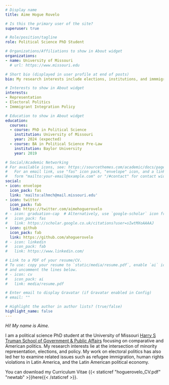 ```yaml
---
# Display name
title: Aime Hogue Rovelo

# Is this the primary user of the site?
superuser: true

# Role/position/tagline
role: Political Science PhD Student

# Organizations/Affiliations to show in About widget
organizations:
- name: University of Missouri
  # url: https://www.missouri.edu

# Short bio (displayed in user profile at end of posts)
bio: My research interests include elections, institutions, and immmigrant integration.

# Interests to show in About widget
interests:
- Representation
- Electoral Politics
- Immmigrant Integration Policy

# Education to show in About widget
education:
  courses:
  - course: PhD in Political Science
    institution: University of Missouri
    year: 2024 (expected)
  - course: BA in Political Science Pre-Law
    institution: Baylor University
    year: 2019

# Social/Academic Networking
# For available icons, see: https://sourcethemes.com/academic/docs/page-builder/#icons
#   For an email link, use "fas" icon pack, "envelope" icon, and a link in the
#   form "mailto:your-email@example.com" or "/#contact" for contact widget.
social:
- icon: envelope
  icon_pack: fas
  link: 'mailto:alhmch@mail.missouri.edu'
- icon: twitter
  icon_pack: fab
  link: https://twitter.com/aimehoguerovelo
# - icon: graduation-cap  # Alternatively, use `google-scholar` icon from `ai` icon pack
#   icon_pack: fas
#   link: https://scholar.google.co.uk/citations?user=sIwtMXoAAAAJ
- icon: github
  icon_pack: fab
  link: https://github.com/ahoguerovelo
# - icon: linkedin
#   icon_pack: fab
#   link: https://www.linkedin.com/

# Link to a PDF of your resume/CV.
# To use: copy your resume to `static/media/resume.pdf`, enable `ai` icons in `params.toml`, 
# and uncomment the lines below.
# - icon: cv
#   icon_pack: ai
#   link: media/resume.pdf

# Enter email to display Gravatar (if Gravatar enabled in Config)
# email: ""

# Highlight the author in author lists? (true/false)
highlight_name: false
---
```


_Hi! My name is Aime._


I am a political science PhD student at the University of Missouri [Harry S Truman School of Government & Public Affairs](https://truman.missouri.edu) focusing on comparative and American politics. My research interests lie at the intersection of minority representation, elections, and policy. My work on electoral politics has also led her to examine related issues such as refugee immigration, human rights violations in Latin America, and the Latin American political economy. 

You can download my Curriculum Vitae {{< staticref "hoguerovelo_CV.pdf" "newtab" >}}here{{< /staticref >}}.
